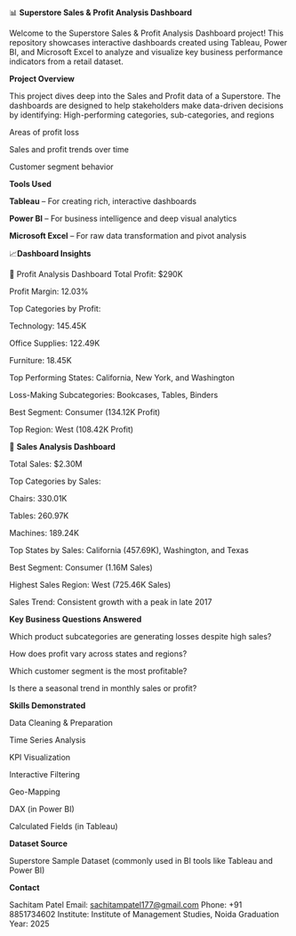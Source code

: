 📊 **Superstore Sales & Profit Analysis Dashboard**

Welcome to the Superstore Sales & Profit Analysis Dashboard project!
This repository showcases interactive dashboards created using Tableau, Power BI, and Microsoft Excel to analyze and visualize key business performance indicators from a retail dataset.

**Project Overview**

This project dives deep into the Sales and Profit data of a Superstore. The dashboards are designed to help stakeholders make data-driven decisions by identifying:
High-performing categories, sub-categories, and regions

Areas of profit loss

Sales and profit trends over time

Customer segment behavior

 **Tools Used**
 
**Tableau** – For creating rich, interactive dashboards

**Power BI** – For business intelligence and deep visual analytics

**Microsoft Excel** – For raw data transformation and pivot analysis

📈**Dashboard Insights**

🔹 Profit Analysis Dashboard
Total Profit: $290K

Profit Margin: 12.03%

Top Categories by Profit:

Technology: 145.45K

Office Supplies: 122.49K

Furniture: 18.45K

Top Performing States: California, New York, and Washington

Loss-Making Subcategories: Bookcases, Tables, Binders

Best Segment: Consumer (134.12K Profit)

Top Region: West (108.42K Profit)

🔹 **Sales Analysis Dashboard**

Total Sales: $2.30M

Top Categories by Sales:

Chairs: 330.01K

Tables: 260.97K

Machines: 189.24K

Top States by Sales: California (457.69K), Washington, and Texas

Best Segment: Consumer (1.16M Sales)

Highest Sales Region: West (725.46K Sales)

Sales Trend: Consistent growth with a peak in late 2017
 
**Key Business Questions Answered**

Which product subcategories are generating losses despite high sales?

How does profit vary across states and regions?

Which customer segment is the most profitable?

Is there a seasonal trend in monthly sales or profit?

**Skills Demonstrated**

Data Cleaning & Preparation

Time Series Analysis

KPI Visualization

Interactive Filtering

Geo-Mapping

DAX (in Power BI)

Calculated Fields (in Tableau)

**Dataset Source**

Superstore Sample Dataset (commonly used in BI tools like Tableau and Power BI)

**Contact**

Sachitam Patel
Email: sachitampatel177@gmail.com
Phone: +91 8851734602
Institute: Institute of Management Studies, Noida
Graduation Year: 2025


